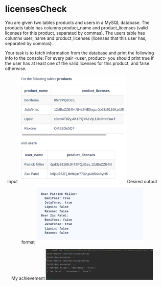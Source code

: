 # licensesCheck


You are given two tables products and users in a MySQL database. The products table has columns product_name and product_licenses (valid licenses for this product, separated by commas). The users table has columns user_name and product_licenses (licenses that this user has, separated by commas).

Your task is to fetch information from the database and print the following info to the console: For every pair <user, product> you should print true if the user has at least one of the valid licenses for this product, and false otherwise. 


<p align="center">
<caption>Input</caption>
  <img src="Figure_1.png" width="350" title="Input"> 
<caption>Desired output format</caption>
  <img src="Figure_2.png" width="350" title="Input">

</p>

<p align="center">
<caption>My achievement </caption>
  <img src="Figure_3.png" width="350" title="Output">
</p>




